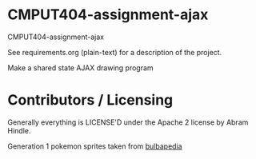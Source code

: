 CMPUT404-assignment-ajax
==============================

CMPUT404-assignment-ajax

See requirements.org (plain-text) for a description of the project.

Make a shared state AJAX drawing program

Contributors / Licensing
========================

Generally everything is LICENSE'D under the Apache 2 license by Abram Hindle.


Generation 1 pokemon sprites taken from [bulbapedia](https://archives.bulbagarden.net/wiki/Category:Red_and_Blue_sprites)

